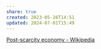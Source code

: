 ```yaml
---
share: true
created: 2023-05-26T14:51
updated: 2024-07-01T15:49
---
```

[Post-scarcity economy - Wikipedia](https://en.wikipedia.org/wiki/Post-scarcity_economy)
